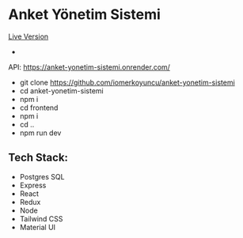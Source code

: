 # Anket Yönetim Sistemi

[Live Version](https://anket-yonetim-sistemi-iomerkoyuncu.netlify.app/)

-

API: https://anket-yonetim-sistemi.onrender.com/

- git clone https://github.com/iomerkoyuncu/anket-yonetim-sistemi
- cd anket-yonetim-sistemi
- npm i
- cd frontend
- npm i
- cd ..
- npm run dev

## Tech Stack:

- Postgres SQL
- Express
- React
- Redux
- Node
- Tailwind CSS
- Material UI
